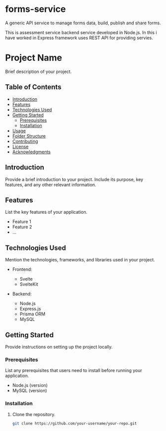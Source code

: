 # forms-service
A generic API service to manage forms data, build, publish and share forms.


This is assessment service backend service developed in Node.js.
In this i have worked in Express framework uses REST API for providing servies.
# Project Name

Brief description of your project.

## Table of Contents

- [Introduction](#introduction)
- [Features](#features)
- [Technologies Used](#technologies-used)
- [Getting Started](#getting-started)
  - [Prerequisites](#prerequisites)
  - [Installation](#installation)
- [Usage](#usage)
- [Folder Structure](#folder-structure)
- [Contributing](#contributing)
- [License](#license)
- [Acknowledgments](#acknowledgments)

## Introduction

Provide a brief introduction to your project. Include its purpose, key features, and any other relevant information.

## Features

List the key features of your application.

- Feature 1
- Feature 2
- ...

## Technologies Used

Mention the technologies, frameworks, and libraries used in your project.

- Frontend:
  - Svelte
  - SvelteKit

- Backend:
  - Node.js
  - Express.js
  - Prisma ORM
  - MySQL

## Getting Started

Provide instructions on setting up the project locally.

### Prerequisites

List any prerequisites that users need to install before running your application.

- Node.js (version)
- MySQL (version)

### Installation

1. Clone the repository.
   ```bash
   git clone https://github.com/your-username/your-repo.git
